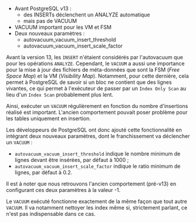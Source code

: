 <!--
Les commits sur ce sujet sont :

| Sujet                    | Lien                                                                                                        |
|==========================|=============================================================================================================|
| insert, autovacuum       | https://git.postgresql.org/pg/commitdiff/b07642dbcd8d5de05f0ee1dbb72dd6760dd30436                           |

-->

<!-- #### INSERT et autovacuum -->

<div class="slide-content">

  * Avant PostgreSQL v13 :
    * des INSERTs déclenchent un ANALYZE automatique
    * mais pas de VACUUM
  * VACUUM important pour les VM et FSM
  * Deux nouveaux paramètres :
    * autovacuum_vacuum_insert_threshold
    * autovacuum_vacuum_insert_scale_factor

</div>

<div class="notes">

Avant la version 13, les `INSERT` n'étaient considérés par l'autovacuum que pour
les opérations `ANALYZE`. Cependant, le `VACUUM` a aussi une importance pour
la mise à jour des fichiers de méta-données que sont la FSM (_Free Space Map_)
et la VM (_Visibility Map_). Notamment, pour cette dernière, cela permet à
PostgreSQL de savoir si un bloc ne contient que des lignes vivantes, ce qui
permet à l'exécuteur de passer par un `Index Only Scan` au lieu d'un `Index
Scan` probablement plus lent.

Ainsi, exécuter un `VACUUM` régulièrement en fonction du nombre
d'insertions réalisé est important. L'ancien comportement pouvait poser problème
pour les tables uniquement en insertion.

Les développeurs de PostgreSQL ont donc ajouté cette fonctionnalité en
intégrant deux nouveaux paramètres, dont le franchissement va déclencher un `VACUUM` :

  * `autovacuum_vacuum_insert_threshold` indique le nombre minimum de lignes
    devant être insérées, par défaut à 1000 ;
  * `autovacuum_vacuum_insert_scale_factor` indique le ratio minimum de
    lignes, par défaut à 0.2.

Il est à noter que nous retrouvons l'ancien comportement (pré-v13) en
configurant ces deux paramètres à la valeur -1.

Le `VACUUM` exécuté fonctionne exactement de la même façon que tout autre
`VACUUM`. Il va notamment nettoyer les index même si, strictement
parlant, ce n'est pas indispensable dans ce cas.

</div>

